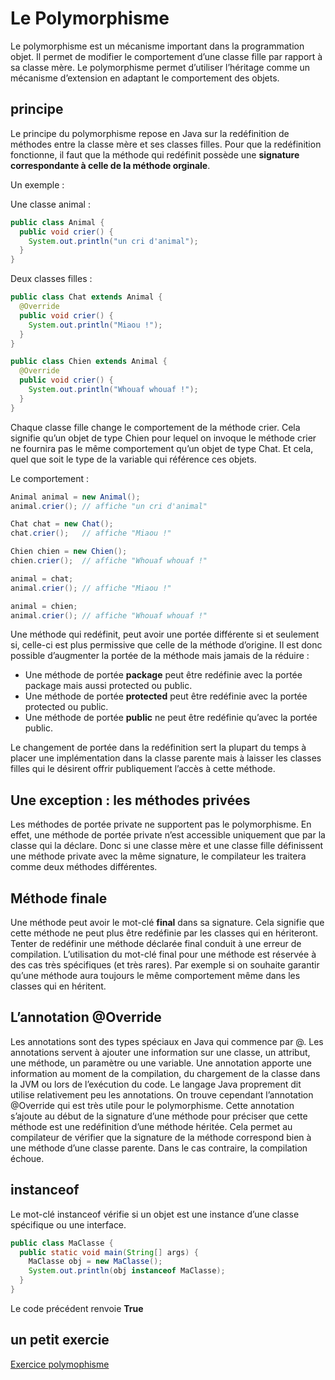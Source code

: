 # Le Polymorphisme

Le polymorphisme est un mécanisme important dans la programmation objet. Il permet de modifier le comportement d’une classe fille par rapport à sa classe mère. Le polymorphisme permet d’utiliser l’héritage comme un mécanisme d’extension en adaptant le comportement des objets.

## principe

Le principe du polymorphisme repose en Java sur la redéfinition de méthodes entre la classe mère et ses classes filles. Pour que la redéfinition fonctionne, il faut que la méthode qui redéfinit possède une **signature correspondante à celle de la méthode orginale**.

Un exemple :

Une classe animal :

```java
public class Animal {
  public void crier() {
    System.out.println("un cri d'animal");
  }
}
```

Deux classes filles :

```java
public class Chat extends Animal {
  @Override
  public void crier() {
    System.out.println("Miaou !");
  }
}

public class Chien extends Animal {
  @Override
  public void crier() {
    System.out.println("Whouaf whouaf !");
  }
}

```

Chaque classe fille change le comportement de la méthode crier. Cela signifie qu’un objet de type Chien pour lequel on invoque le méthode crier ne fournira pas le même comportement qu’un objet de type Chat. Et cela, quel que soit le type de la variable qui référence ces objets.

Le comportement :

```java
Animal animal = new Animal();
animal.crier(); // affiche "un cri d'animal"

Chat chat = new Chat();
chat.crier();   // affiche "Miaou !"

Chien chien = new Chien();
chien.crier();  // affiche "Whouaf whouaf !"

animal = chat;
animal.crier(); // affiche "Miaou !"

animal = chien;
animal.crier(); // affiche "Whouaf whouaf !"
```

Une méthode qui redéfinit, peut avoir une portée différente si et seulement si, celle-ci est plus permissive que celle de la méthode d’origine. Il est donc possible d’augmenter la portée de la méthode mais jamais de la réduire :

* Une méthode de portée **package** peut être redéfinie avec la portée package mais aussi protected ou public.
* Une méthode de portée **protected** peut être redéfinie avec la portée protected ou public.
* Une méthode de portée **public** ne peut être redéfinie qu’avec la portée public.

Le changement de portée dans la redéfinition sert la plupart du temps à placer une implémentation dans la classe parente mais à laisser les classes filles qui le désirent offrir publiquement l’accès à cette méthode.

## Une exception : les méthodes privées

Les méthodes de portée private ne supportent pas le polymorphisme. En effet, une méthode de portée private n’est accessible uniquement que par la classe qui la déclare. Donc si une classe mère et une classe fille définissent une méthode private avec la même signature, le compilateur les traitera comme deux méthodes différentes.

## Méthode finale

Une méthode peut avoir le mot-clé **final** dans sa signature. Cela signifie que cette méthode ne peut plus être redéfinie par les classes qui en hériteront. Tenter de redéfinir une méthode déclarée final conduit à une erreur de compilation. L’utilisation du mot-clé final pour une méthode est réservée à des cas très spécifiques (et très rares). Par exemple si on souhaite garantir qu’une méthode aura toujours le même comportement même dans les classes qui en héritent.


## L’annotation @Override

Les annotations sont des types spéciaux en Java qui commence par @. Les annotations servent à ajouter une information sur une classe, un attribut, une méthode, un paramètre ou une variable. Une annotation apporte une information au moment de la compilation, du chargement de la classe dans la JVM ou lors de l’exécution du code. Le langage Java proprement dit utilise relativement peu les annotations. On trouve cependant l’annotation @Override qui est très utile pour le polymorphisme. Cette annotation s’ajoute au début de la signature d’une méthode pour préciser que cette méthode est une redéfinition d’une méthode héritée. Cela permet au compilateur de vérifier que la signature de la méthode correspond bien à une méthode d’une classe parente. Dans le cas contraire, la compilation échoue.

## instanceof

Le mot-clé instanceof vérifie si un objet est une instance d’une classe spécifique ou une interface.

```java
public class MaClasse {
  public static void main(String[] args) {
    MaClasse obj = new MaClasse();
    System.out.println(obj instanceof MaClasse);
  }
} 
```

Le code précédent renvoie **True**

## un petit exercie

[Exercice polymophisme](../Exercices/1.Rappel/2.polymorphisme.md)


